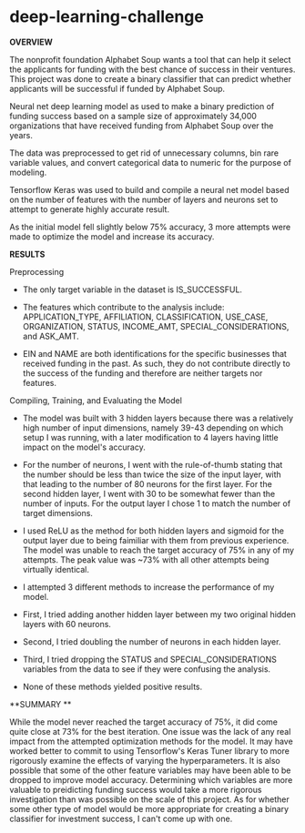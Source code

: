 # deep-learning-challenge


**OVERVIEW**

The nonprofit foundation Alphabet Soup wants a tool that can help it select the applicants for funding with the best chance of success in their ventures. This project was done to create a binary classifier that can predict whether applicants will be successful if funded by Alphabet Soup.

Neural net deep learning model as used to make a binary prediction of funding success based on a sample size of approximately 34,000 organizations that have received funding from Alphabet Soup over the years. 

The data was preprocessed to get rid of unnecessary columns, bin rare variable values, and convert categorical data to numeric for the purpose of modeling.

Tensorflow Keras was used to build and compile a neural net model based on the number of features with the number of layers and neurons set to attempt to generate highly accurate result.

As the initial model fell slightly below 75% accuracy, 3 more attempts were made to optimize the model and increase its accuracy.




**RESULTS**


Preprocessing


- The only target variable in the dataset is IS_SUCCESSFUL.


- The features which contribute to the analysis include: APPLICATION_TYPE, AFFILIATION, CLASSIFICATION, USE_CASE, ORGANIZATION, STATUS, INCOME_AMT, SPECIAL_CONSIDERATIONS, and ASK_AMT.


- EIN and NAME are both identifications for the specific businesses that received funding in the past. As such, they do not contribute directly to the success of the funding and therefore are neither targets nor features.


Compiling, Training, and Evaluating the Model



- The model was built with 3 hidden layers because there was a relatively high number of input dimensions, namely 39-43 depending on which setup I was running, with a later modification to 4 layers having little impact on the model's accuracy.

- For the number of neurons, I went with the rule-of-thumb stating that the number should be less than twice the size of the input layer, with that leading to the number of 80 neurons for the first layer. For the second hidden layer, I went with 30 to be somewhat fewer than the number of inputs. For the output layer I chose 1 to match the number of target dimensions.

- I used ReLU as the method for both hidden layers and sigmoid for the output layer due to being faimiliar with them from previous experience.
The model was unable to reach the target accuracy of 75% in any of my attempts. The peak value was ~73% with all other attempts being virtually identical.


- I attempted 3 different methods to increase the performance of my model.

- First, I tried adding another hidden layer between my two original hidden layers with 60 neurons.

- Second, I tried doubling the number of neurons in each hidden layer.

- Third, I tried dropping the STATUS and SPECIAL_CONSIDERATIONS variables from the data to see if they were confusing the analysis.

- None of these methods yielded positive results.



**SUMMARY
**

While the model never reached the target accuracy of 75%, it did come quite close at 73% for the best iteration.
One issue was the lack of any real impact from the attempted optimization methods for the model. It may have worked better to commit to using Tensorflow's Keras Tuner library to more rigorously examine the effects of varying the hyperparameters.
It is also possible that some of the other feature variables may have been able to be dropped to improve model accuracy. Determining which variables are more valuable to preidicting funding success would take a more rigorous investigation than was possible on the scale of this project.
As for whether some other type of model would be more appropriate for creating a binary classifier for investment success, I can't come up with one.
